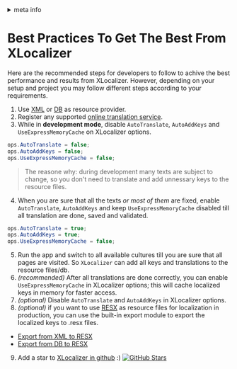 <!-- meta tags details, will be assigned to meta tags inside header by js -->
<div id="meta-info">
<details><summary>meta info</summary>

> * Title: <i id="md-title">XLocalizer Best Practice and Recommendations</i>
> * Keywords: <i id="md-keywords">localization, asp.net-core, xlocalizer, best, practice</i>
> * Description: <i id="md-description">Best practices and recomendations to get the best performance and optimal results from XLocalizer.</i>
> * Author: <i id="md-author">Ziya Mollamahmut</i>
> * Date: <i id="md-date">21-Jun-2021</i>
> * Image: <i id="md-image">https://github.com/LazZiya/Docs/raw/master/XLocalizer/v1.0/images/xlocalizer-logo.png</i>
> * Image-alt: <i id="md-image-alt">XLocalizer Logo</i>
> * Version: <i id="md-version">v1.0</i>

</details>
</div>

# Best Practices To Get The Best From XLocalizer
Here are the recommended steps for developers to follow to achive the best performance and results from XLocalizer. However, depending on your setup and project you may follow different steps according to your requirements.

1. Use [XML][2] or [DB][3] as resource provider.
2. Register any supported [online translation service][6].
3. While in **development mode**, disable `AutoTranslate`, `AutoAddKeys` and `UseExpressMemoryCache` on XLocalizer options.
````csharp
ops.AutoTranslate = false;
ops.AutoAddKeys = false;
ops.UseExpressMemoryCache = false;
````
> The reasone why: during development many texts are subject to change, so you don't need to translate and add unnessary keys to the resource files.

4. When you are sure that all the texts _or most of them_ are fixed, enable `AutoTranslate`, `AutoAddKeys` and keep `UseExpressMemoryCache` disabled till all translation are done, saved and validated.
````csharp
ops.AutoTranslate = true;
ops.AutoAddKeys = true;
ops.UseExpressMemoryCache = false;
````
5. Run the app and switch to all available cultures till you are sure that all pages are visited. So `XLocalizer` can add all keys and translations to the resource files/db.
6. _(recommended)_ After all translations are done correctly, you can enable `UseExpressMemoryCache` in XLocalizer options; this will cache localized keys in memory for faster access.
7. _(optional)_ Disable `AutoTranslate` and `AutoAddKeys` in XLocalizer options.
8. _(optional)_ if you want to use [RESX][4] as resource files for localization in production, you can use the built-in export module to export the localized keys to .resx files.
- [Export from XML to RESX][7]
- [Export from DB to RESX][8]
9. Add a star to [XLocalizer in github][9] :) [![GitHub Stars](https://shields.io/github/stars/LazZiya/XLocalizer?label=Stars&style=social)](https://github.com/LazZiya/XLocalizer)


[1]:.
[2]:setup-xml.md
[3]:setup-db.md
[4]:setup-resx.md
[5]:.
[6]:translate-services.md
[7]:export-xml-to-resx.md
[8]:export-db-to-resx.md
[9]:https://github.com/LazZiya/XLocalizer